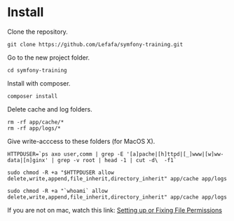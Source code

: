 Install
========================

Clone the repository.
```
git clone https://github.com/Lefafa/symfony-training.git
```
Go to the new project folder.
```
cd symfony-training
```
Install with composer.
```
composer install
```
Delete cache and log folders.
```
rm -rf app/cache/*
rm -rf app/logs/*
```
Give write-acccess to these folders (for MacOS X).
```
HTTPDUSER=`ps axo user,comm | grep -E '[a]pache|[h]ttpd|[_]www|[w]ww-data|[n]ginx' | grep -v root | head -1 | cut -d\  -f1`
```
```
sudo chmod -R +a "$HTTPDUSER allow delete,write,append,file_inherit,directory_inherit" app/cache app/logs
```
```
sudo chmod -R +a "`whoami` allow delete,write,append,file_inherit,directory_inherit" app/cache app/logs
```
If you are not on mac, watch this link: [Setting up or Fixing File Permissions][1]


[1]:  http://symfony.com/doc/current/setup/file_permissions.html
